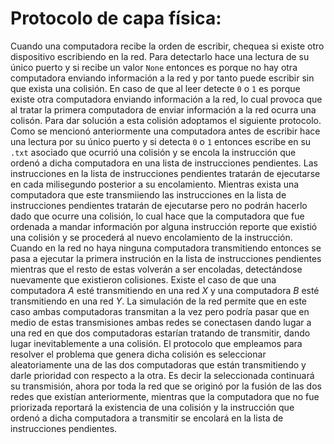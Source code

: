 # Protocolo de capa física:

Cuando una computadora recibe la orden de escribir, chequea si existe otro dispositivo escribiendo en la red. Para detectarlo hace una lectura de su único puerto y si recibe un valor `None` entonces es porque no hay otra computadora enviando información a la red y por tanto puede escribir sin que exista una colisión. En caso de que al leer detecte `0` o `1` es porque existe otra computadora enviando información a la red, lo cual provoca que al tratar la primera computadora de enviar información a la red ocurra una colisón. Para dar solución a esta colisión adoptamos el siguiente protocolo. Como se mencionó anteriormente una computadora antes de escribir hace una lectura por su único puerto y si detecta `0` o `1` entonces escribe en su `.txt` asociado que ocurrió una colisión y se encola la instrucción que ordenó a dicha computadora en una lista de instrucciones pendientes. Las instrucciones en la lista de instrucciones pendientes tratarán de ejecutarse en cada milisegundo posterior a su encolamiento. Mientras exista una computadora que este transmiiendo las instrucciones en la lista de instrucciones pendientes tratarán de ejecutarse pero no podrán hacerlo dado que ocurre una colisión, lo cual hace que la computadora que fue ordenada a mandar información por alguna instrucción reporte que existió una colisión y se procederá al nuevo encolamiento de la instrucción. Cuando en la red no haya ninguna computadora transmitiendo entonces se pasa a ejecutar la primera instrución en la lista de instrucciones pendientes mientras que el resto de estas volverán a ser encoladas, detectándose nuevamente que existieron colisiones. Existe el caso de que una computadora $A$ esté transmitiendo en una red $X$ y una computadora $B$ esté transmitiendo en una red $Y$. La simulación de la red permite que en este caso ambas computadoras transmitan a la vez pero podría pasar que en medio de estas transmisiones ambas redes se conectasen dando lugar a una red en que dos computadoras estarían tratando de transmitir, dando lugar inevitablemente a una colisión. El protocolo que empleamos para resolver el problema que genera dicha colisión es seleccionar aleatoriamente una de las dos computadoras que están transmitiendo y darle prioridad con respecto a la otra. Es decir la seleccionada continuará su transmisión, ahora por toda la red que se originó por la fusión de las dos redes que existían anteriormente, mientras que la computadora que no fue priorizada reportará la existencia de una colisión y la instrucción que ordenó a dicha computadora a transmitir se encolará en la lista de instrucciones pendientes.  

